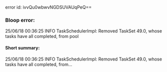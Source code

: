 error id: ivvQu0wbwvNGDSUVAUqPeQ==
### Bloop error:

25/06/18 00:36:25 INFO TaskSchedulerImpl: Removed TaskSet 49.0, whose tasks have all completed, from pool
#### Short summary: 

25/06/18 00:36:25 INFO TaskSchedulerImpl: Removed TaskSet 49.0, whose tasks have all completed, from...